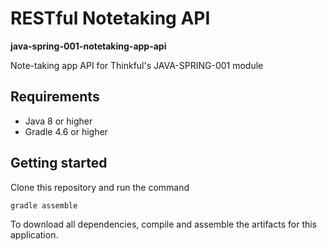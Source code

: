 # RESTful Notetaking API
__java-spring-001-notetaking-app-api__

Note-taking app API for Thinkful's JAVA-SPRING-001 module

## Requirements

- Java 8 or higher
- Gradle 4.6 or higher

## Getting started
Clone this repository and run the command

```
gradle assemble
```

To download all dependencies, compile and assemble the artifacts for this application. 